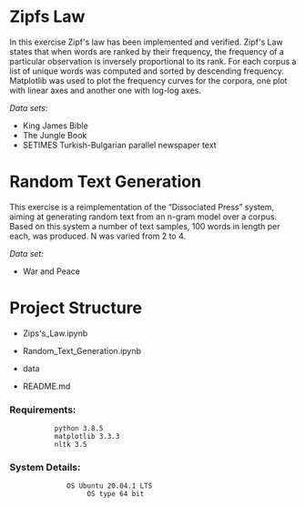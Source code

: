 # Zipfs Law 

In this exercise Zipf's law has been implemented and verified. Zipf's Law states that when words are ranked by their frequency, the frequency of 
a particular observation is inversely proportional to its rank. For each corpus a list of unique words was computed and sorted by descending frequency. Matplotlib was used to plot the frequency curves for the corpora, one plot with linear axes and another one with log-log axes. 

*Data sets:*

- King James Bible 
- The Jungle Book 
- SETIMES Turkish-Bulgarian parallel newspaper text


# Random Text Generation

This exercise is a reimplementation of the “Dissociated Press” system, aiming at generating random text from an n-gram model over a corpus.
Based on this system a number of text samples, 100 words in length per each, was produced. N was varied from 2 to 4. 

*Data set:*

- War and Peace

# Project Structure

 - Zips's_Law.ipynb

 - Random_Text_Generation.ipynb

 - data
 
 - README.md
 
 
### Requirements: 
               python 3.8.5
               matplotlib 3.3.3
               nltk 3.5
               
### System Details:
                  OS Ubuntu 20.04.1 LTS
 		               OS type 64 bit
